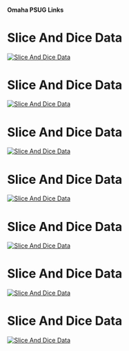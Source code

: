 ﻿#### Omaha PSUG Links
# Slice And Dice Data

[![Slice And Dice Data](https://i4.ytimg.com/vi/kzllxvqr3TY/hqdefault.jpg "Slice And Dice Data")](https://www.youtube.com/watch?v=kzllxvqr3TY)



# Slice And Dice Data

[![Slice And Dice Data](https://i4.ytimg.com/vi/kzllxvqr3TY/hqdefault.jpg "Slice And Dice Data")](https://www.youtube.com/watch?v=kzllxvqr3TY)



# Slice And Dice Data

[![Slice And Dice Data](https://i4.ytimg.com/vi/kzllxvqr3TY/hqdefault.jpg "Slice And Dice Data")](https://www.youtube.com/watch?v=kzllxvqr3TY)



# Slice And Dice Data

[![Slice And Dice Data](https://i4.ytimg.com/vi/kzllxvqr3TY/hqdefault.jpg "Slice And Dice Data")](https://www.youtube.com/watch?v=kzllxvqr3TY)



# Slice And Dice Data

[![Slice And Dice Data](https://i4.ytimg.com/vi/kzllxvqr3TY/hqdefault.jpg "Slice And Dice Data")](https://www.youtube.com/watch?v=kzllxvqr3TY)



# Slice And Dice Data

[![Slice And Dice Data](https://i4.ytimg.com/vi/kzllxvqr3TY/hqdefault.jpg "Slice And Dice Data")](https://www.youtube.com/watch?v=kzllxvqr3TY)



# Slice And Dice Data

[![Slice And Dice Data](https://i4.ytimg.com/vi/kzllxvqr3TY/hqdefault.jpg "Slice And Dice Data")](https://www.youtube.com/watch?v=kzllxvqr3TY)



